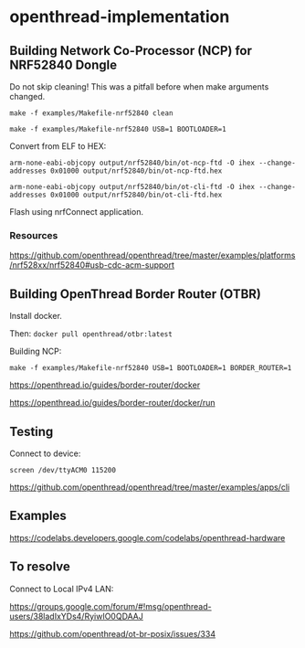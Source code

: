 # openthread-implementation

## Building Network Co-Processor (NCP) for NRF52840 Dongle

Do not skip cleaning! This was a pitfall before when make arguments changed.

`make -f examples/Makefile-nrf52840 clean`

`make -f examples/Makefile-nrf52840 USB=1 BOOTLOADER=1`



Convert from ELF to HEX:

`arm-none-eabi-objcopy output/nrf52840/bin/ot-ncp-ftd -O ihex --change-addresses 0x01000 output/nrf52840/bin/ot-ncp-ftd.hex`

`arm-none-eabi-objcopy output/nrf52840/bin/ot-cli-ftd -O ihex --change-addresses 0x01000 output/nrf52840/bin/ot-cli-ftd.hex`

Flash using nrfConnect application.

### Resources
https://github.com/openthread/openthread/tree/master/examples/platforms/nrf528xx/nrf52840#usb-cdc-acm-support

## Building OpenThread Border Router (OTBR)

Install docker.

Then:
`docker pull openthread/otbr:latest`

Building NCP:

`make -f examples/Makefile-nrf52840 USB=1 BOOTLOADER=1 BORDER_ROUTER=1`

https://openthread.io/guides/border-router/docker

https://openthread.io/guides/border-router/docker/run

## Testing

Connect to device:

`screen /dev/ttyACM0 115200`

https://github.com/openthread/openthread/tree/master/examples/apps/cli


## Examples

https://codelabs.developers.google.com/codelabs/openthread-hardware

## To resolve

Connect to Local IPv4 LAN:

https://groups.google.com/forum/#!msg/openthread-users/38ladIxYDs4/RyiwIO0QDAAJ

https://github.com/openthread/ot-br-posix/issues/334
